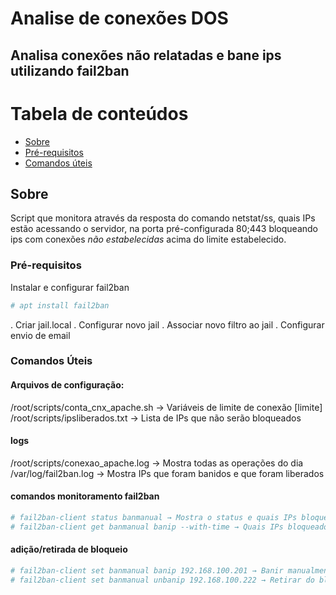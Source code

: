 # Analise de conexões DOS
## Analisa conexões não relatadas e bane ips utilizando fail2ban

Tabela de conteúdos
=================
<!--ts-->
 * [Sobre](#Sobre)
 * [Pré-requisitos](#Pré-Requisitos)
 * [Comandos úteis](#Comandos-Úteis)
<!--te-->

## Sobre
Script que monitora através da resposta do comando netstat/ss, quais IPs estão acessando
o servidor, na porta pré-configurada 80;443 bloqueando ips com conexões *não estabelecidas* acima do limite estabelecido.

### Pré-requisitos
Instalar e configurar fail2ban
```bash
# apt install fail2ban
```
. Criar jail.local
. Configurar novo jail
. Associar novo filtro ao jail
. Configurar envio de email

### Comandos Úteis
#### Arquivos de configuração:
 /root/scripts/conta_cnx_apache.sh → Variáveis de limite de conexão [limite]
 /root/scripts/ipsliberados.txt → Lista de IPs que não serão bloqueados

#### logs
/root/scripts/conexao_apache.log → Mostra todas as operações do dia
/var/log/fail2ban.log → Mostra IPs que foram banidos e que foram liberados

#### comandos monitoramento fail2ban
```bash
# fail2ban-client status banmanual → Mostra o status e quais IPs bloqueados
# fail2ban-client get banmanual banip --with-time → Quais IPs bloqueados e por quanto tempo
```
#### adição/retirada de bloqueio
```bash
# fail2ban-client set banmanual banip 192.168.100.201 → Banir manualmente
# fail2ban-client set banmanual unbanip 192.168.100.222 → Retirar do bloqueio
```
